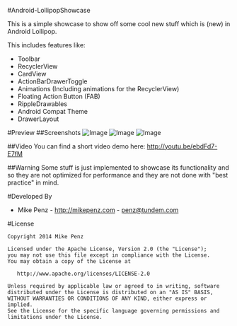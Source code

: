 #Android-LollipopShowcase

This is a simple showcase to show off some cool new stuff which is (new) in Android Lollipop. 

This includes features like:
- Toolbar
- RecyclerView
- CardView
- ActionBarDrawerToggle
- Animations (Including animations for the RecyclerView)
- Floating Action Button (FAB)
- RippleDrawables
- Android Compat Theme
- DrawerLayout

#Preview
##Screenshots
![Image](https://raw.githubusercontent.com/mikepenz/Android-LollipopShowcase/master/DEV/screenshots/screenshot_1_small.jpg)
![Image](https://raw.githubusercontent.com/mikepenz/Android-LollipopShowcase/master/DEV/screenshots/screenshot_2_small.jpg)
![Image](https://raw.githubusercontent.com/mikepenz/Android-LollipopShowcase/master/DEV/screenshots/screenshot_3_small.jpg)

##Video
You can find a short video demo here: http://youtu.be/ebdFd7-E7fM


##Warning
Some stuff is just implemented to showcase its functionality and so they are not optimized for performance and they are not done with "best practice" in mind.


#Developed By

* Mike Penz - http://mikepenz.com - <penz@tundem.com>


#License

    Copyright 2014 Mike Penz

    Licensed under the Apache License, Version 2.0 (the "License");
    you may not use this file except in compliance with the License.
    You may obtain a copy of the License at

       http://www.apache.org/licenses/LICENSE-2.0

    Unless required by applicable law or agreed to in writing, software
    distributed under the License is distributed on an "AS IS" BASIS,
    WITHOUT WARRANTIES OR CONDITIONS OF ANY KIND, either express or implied.
    See the License for the specific language governing permissions and
    limitations under the License.
